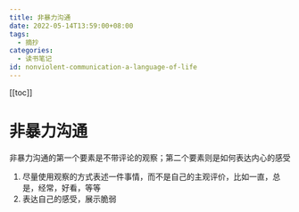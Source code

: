 ```yaml
---
title: 非暴力沟通
date: 2022-05-14T13:59:00+08:00
tags:
  - 摘抄
categories:
  - 读书笔记
id: nonviolent-communication-a-language-of-life
---
```


[[toc]]

# 非暴力沟通

非暴力沟通的第一个要素是不带评论的观察；第二个要素则是如何表达内心的感受

1. 尽量使用观察的方式表述一件事情，而不是自己的主观评价，比如一直，总是，经常，好看，等等
2. 表达自己的感受，展示脆弱
